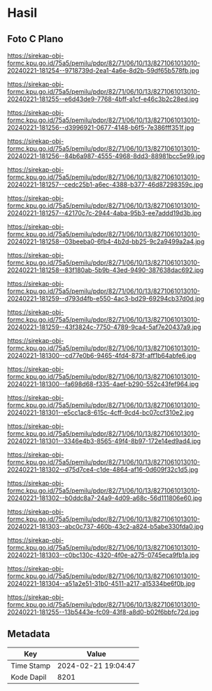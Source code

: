 # Hasil

## Foto C Plano

https://sirekap-obj-formc.kpu.go.id/75a5/pemilu/pdpr/82/71/06/10/13/8271061013010-20240221-181254--9718739d-2ea1-4a6e-8d2b-59df65b578fb.jpg

https://sirekap-obj-formc.kpu.go.id/75a5/pemilu/pdpr/82/71/06/10/13/8271061013010-20240221-181255--e6d43de9-7768-4bff-a1cf-e46c3b2c28ed.jpg

https://sirekap-obj-formc.kpu.go.id/75a5/pemilu/pdpr/82/71/06/10/13/8271061013010-20240221-181256--d3996921-0677-4148-b6f5-7e386fff351f.jpg

https://sirekap-obj-formc.kpu.go.id/75a5/pemilu/pdpr/82/71/06/10/13/8271061013010-20240221-181256--84b6a987-4555-4968-8dd3-88981bcc5e99.jpg

https://sirekap-obj-formc.kpu.go.id/75a5/pemilu/pdpr/82/71/06/10/13/8271061013010-20240221-181257--cedc25b1-a6ec-4388-b377-46d87298359c.jpg

https://sirekap-obj-formc.kpu.go.id/75a5/pemilu/pdpr/82/71/06/10/13/8271061013010-20240221-181257--42170c7c-2944-4aba-95b3-ee7addd19d3b.jpg

https://sirekap-obj-formc.kpu.go.id/75a5/pemilu/pdpr/82/71/06/10/13/8271061013010-20240221-181258--03beeba0-6fb4-4b2d-bb25-9c2a9499a2a4.jpg

https://sirekap-obj-formc.kpu.go.id/75a5/pemilu/pdpr/82/71/06/10/13/8271061013010-20240221-181258--83f180ab-5b9b-43ed-9490-387638dac692.jpg

https://sirekap-obj-formc.kpu.go.id/75a5/pemilu/pdpr/82/71/06/10/13/8271061013010-20240221-181259--d793d4fb-e550-4ac3-bd29-69294cb37d0d.jpg

https://sirekap-obj-formc.kpu.go.id/75a5/pemilu/pdpr/82/71/06/10/13/8271061013010-20240221-181259--43f3824c-7750-4789-9ca4-5af7e20437a9.jpg

https://sirekap-obj-formc.kpu.go.id/75a5/pemilu/pdpr/82/71/06/10/13/8271061013010-20240221-181300--cd77e0b6-9465-4fd4-873f-aff1b64abfe6.jpg

https://sirekap-obj-formc.kpu.go.id/75a5/pemilu/pdpr/82/71/06/10/13/8271061013010-20240221-181300--fa698d68-f335-4aef-b290-552c43fef964.jpg

https://sirekap-obj-formc.kpu.go.id/75a5/pemilu/pdpr/82/71/06/10/13/8271061013010-20240221-181301--e5cc1ac8-615c-4cff-9cd4-bc07ccf310e2.jpg

https://sirekap-obj-formc.kpu.go.id/75a5/pemilu/pdpr/82/71/06/10/13/8271061013010-20240221-181301--3346e4b3-8565-49f4-8b97-172e14ed9ad4.jpg

https://sirekap-obj-formc.kpu.go.id/75a5/pemilu/pdpr/82/71/06/10/13/8271061013010-20240221-181302--d75d7ce4-c1de-4864-af16-0d609f32c1d5.jpg

https://sirekap-obj-formc.kpu.go.id/75a5/pemilu/pdpr/82/71/06/10/13/8271061013010-20240221-181302--b0ddc8a7-24a9-4d09-a68c-56d111806e60.jpg

https://sirekap-obj-formc.kpu.go.id/75a5/pemilu/pdpr/82/71/06/10/13/8271061013010-20240221-181303--abc0c737-460b-43c2-a824-b5abe330fda0.jpg

https://sirekap-obj-formc.kpu.go.id/75a5/pemilu/pdpr/82/71/06/10/13/8271061013010-20240221-181303--c0bc130c-4320-4f0e-a275-0745eca9fb1a.jpg

https://sirekap-obj-formc.kpu.go.id/75a5/pemilu/pdpr/82/71/06/10/13/8271061013010-20240221-181304--a51a2e51-31b0-4511-a217-a15334be6f0b.jpg

https://sirekap-obj-formc.kpu.go.id/75a5/pemilu/pdpr/82/71/06/10/13/8271061013010-20240221-181255--13b5443e-fc09-43f8-a8d0-b02f6bbfc72d.jpg


## Metadata

| Key        | Value               |
| ---------- | ------------------- |
| Time Stamp | 2024-02-21 19:04:47 |
| Kode Dapil | 8201                |



